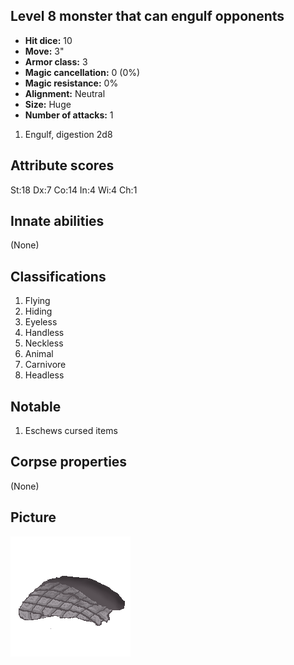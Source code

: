 ## Level 8 monster that can engulf opponents

- **Hit dice:** 10
- **Move:** 3"
- **Armor class:** 3
- **Magic cancellation:** 0 (0%)
- **Magic resistance:** 0%
- **Alignment:** Neutral
- **Size:** Huge
- **Number of attacks:** 1
1. Engulf, digestion 2d8

## Attribute scores

St:18 Dx:7 Co:14 In:4 Wi:4 Ch:1

## Innate abilities

(None)

## Classifications

1. Flying
2. Hiding
3. Eyeless
4. Handless
5. Neckless
6. Animal
7. Carnivore
8. Headless

## Notable

1. Eschews cursed items

## Corpse properties

(None)

## Picture

![Lurker above](https://github.com/hyvanmielenpelit/GnollHackTileSet/blob/main/Monsters/lurker_above/lurker_above.png)
